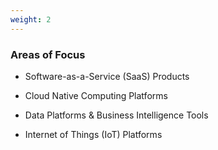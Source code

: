 ```yaml
---
weight: 2
---
```


### Areas of Focus

- Software-as-a-Service (SaaS) Products

- Cloud Native Computing Platforms
  
- Data Platforms & Business Intelligence Tools

- Internet of Things (IoT) Platforms